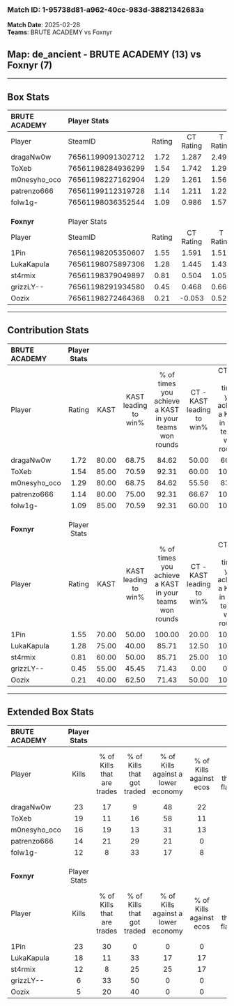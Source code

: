### Match ID: 1-95738d81-a962-40cc-983d-38821342683a  
**Match Date**: 2025-02-28  
**Teams**: BRUTE ACADEMY vs Foxnyr  

## **Map**: de_ancient - BRUTE ACADEMY (13) vs Foxnyr (7)  
---  

## Box Stats  

| **BRUTE ACADEMY** | Player Stats      |        |           |          |       |       |       |         |        |      |     |
| :- | :- | :-: | :-: | :-: | :-: | :-: | :-: | :-: | :-: | :-: | :-: |
| Player            | SteamID           | Rating | CT Rating | T Rating | KAST  |  ADR  | Kills | Assists | Deaths | K/D  | HS% |
| dragaNw0w         | 76561199091302712 |  1.72  |   1.287   |  2.493   | 80.00 | 109.2 |  23   |    4    |   11   | 2.09 | 52  |
| ToXeb             | 76561198284936299 |  1.54  |   1.742   |  1.299   | 85.00 | 113.5 |  19   |    9    |   14   | 1.36 | 57  |
| m0nesyho_oco      | 76561198227162904 |  1.29  |   1.261   |  1.569   | 80.00 | 85.8  |  16   |    6    |   13   | 1.23 | 25  |
| patrenzo666       | 76561199112319728 |  1.14  |   1.211   |  1.224   | 80.00 | 62.7  |  14   |    1    |   12   | 1.17 | 57  |
| folw1g-           | 76561198036352544 |  1.09  |   0.986   |  1.574   | 85.00 | 70.5  |  12   |    7    |   14   | 0.86 | 50  |
|                   |                   |        |           |          |       |       |       |         |        |      |     |
|                   |                   |        |           |          |       |       |       |         |        |      |     |
|                   |                   |        |           |          |       |       |       |         |        |      |     |
| **Foxnyr**        | Player Stats      |        |           |          |       |       |       |         |        |      |     |
| Player            | SteamID           | Rating | CT Rating | T Rating | KAST  |  ADR  | Kills | Assists | Deaths | K/D  | HS% |
| 1Pin              | 76561198205350607 |  1.55  |   1.591   |  1.517   | 70.00 | 93.0  |  23   |    2    |   12   | 1.92 | 39  |
| LukaKapula        | 76561198075897306 |  1.28  |   1.445   |  1.430   | 75.00 | 105.9 |  18   |    6    |   18   | 1.00 | 55  |
| st4rmix           | 76561198379049897 |  0.81  |   0.504   |  1.054   | 60.00 | 67.9  |  12   |    5    |   17   | 0.71 | 58  |
| grizzLY--         | 76561198291934580 |  0.45  |   0.468   |  0.667   | 55.00 | 59.0  |   6   |   10    |   19   | 0.32 | 50  |
| Oozix             | 76561198272464368 |  0.21  |  -0.053   |  0.522   | 40.00 | 35.1  |   5   |    2    |   18   | 0.28 | 40  |
---  

## Contribution Stats  

| **BRUTE ACADEMY** | Player Stats |       |                      |                                                        |                           |                                                             |                          |                                                            |
| :- | :-: | :-: | :-: | :-: | :-: | :-: | :-: | :-: |
| Player            |    Rating    | KAST  | KAST leading to win% | % of times you achieve a KAST in your teams won rounds | CT - KAST leading to win% | CT - % of times you achieve a KAST in your teams won rounds | T - KAST leading to win% | T - % of times you achieve a KAST in your teams won rounds |
| dragaNw0w         |     1.72     | 80.00 |        68.75         |                         84.62                          |           50.00           |                            66.67                            |          87.50           |                           100.00                           |
| ToXeb             |     1.54     | 85.00 |        70.59         |                         92.31                          |           60.00           |                           100.00                            |          85.71           |                           85.71                            |
| m0nesyho_oco      |     1.29     | 80.00 |        68.75         |                         84.62                          |           55.56           |                            83.33                            |          85.71           |                           85.71                            |
| patrenzo666       |     1.14     | 80.00 |        75.00         |                         92.31                          |           66.67           |                           100.00                            |          85.71           |                           85.71                            |
| folw1g-           |     1.09     | 85.00 |        70.59         |                         92.31                          |           60.00           |                           100.00                            |          85.71           |                           85.71                            |
|                   |              |       |                      |                                                        |                           |                                                             |                          |                                                            |
|                   |              |       |                      |                                                        |                           |                                                             |                          |                                                            |
|                   |              |       |                      |                                                        |                           |                                                             |                          |                                                            |
| **Foxnyr**        | Player Stats |       |                      |                                                        |                           |                                                             |                          |                                                            |
| Player            |    Rating    | KAST  | KAST leading to win% | % of times you achieve a KAST in your teams won rounds | CT - KAST leading to win% | CT - % of times you achieve a KAST in your teams won rounds | T - KAST leading to win% | T - % of times you achieve a KAST in your teams won rounds |
| 1Pin              |     1.55     | 70.00 |        50.00         |                         100.00                         |           20.00           |                           100.00                            |          66.67           |                           100.00                           |
| LukaKapula        |     1.28     | 75.00 |        40.00         |                         85.71                          |           12.50           |                           100.00                            |          71.43           |                           83.33                            |
| st4rmix           |     0.81     | 60.00 |        50.00         |                         85.71                          |           25.00           |                           100.00                            |          62.50           |                           83.33                            |
| grizzLY--         |     0.45     | 55.00 |        45.45         |                         71.43                          |           0.00            |                            0.00                             |          83.33           |                           83.33                            |
| Oozix             |     0.21     | 40.00 |        62.50         |                         71.43                          |           50.00           |                           100.00                            |          66.67           |                           66.67                            |
---  

## Extended Box Stats  

| **BRUTE ACADEMY** | Player Stats |                            |                            |                                    |                         |                              |                                 |        |                             |                                     |                          |                               |                            |
| :- | :-: | :-: | :-: | :-: | :-: | :-: | :-: | :-: | :-: | :-: | :-: | :-: | :-: |
| Player            |    Kills     | % of Kills that are trades | % of Kills that got traded | % of Kills against a lower economy | % of Kills against ecos | % of Kills that are flawless | % of Kills that are close duels | Deaths | % of Deaths that get traded | % of Deaths against a lower economy | % of Deaths against ecos | % of Deaths that are flawless | % of Deaths that are close |
| dragaNw0w         |      23      |             17             |             9              |                 48                 |           22            |              57              |               17                |   11   |             18              |                  9                  |            0             |              73               |             9              |
| ToXeb             |      19      |             11             |             16             |                 58                 |           11            |              68              |                5                |   14   |              7              |                 14                  |            0             |              57               |             7              |
| m0nesyho_oco      |      16      |             19             |             13             |                 31                 |           13            |              69              |                6                |   13   |             23              |                 31                  |            0             |              62               |             0              |
| patrenzo666       |      14      |             21             |             29             |                 21                 |            0            |              50              |               14                |   12   |             25              |                 25                  |            0             |              67               |             0              |
| folw1g-           |      12      |             8              |             33             |                 17                 |            8            |              42              |                8                |   14   |             36              |                 29                  |            7             |              57               |             7              |
|                   |              |                            |                            |                                    |                         |                              |                                 |        |                             |                                     |                          |                               |                            |
|                   |              |                            |                            |                                    |                         |                              |                                 |        |                             |                                     |                          |                               |                            |
|                   |              |                            |                            |                                    |                         |                              |                                 |        |                             |                                     |                          |                               |                            |
| **Foxnyr**        | Player Stats |                            |                            |                                    |                         |                              |                                 |        |                             |                                     |                          |                               |                            |
| Player            |    Kills     | % of Kills that are trades | % of Kills that got traded | % of Kills against a lower economy | % of Kills against ecos | % of Kills that are flawless | % of Kills that are close duels | Deaths | % of Deaths that get traded | % of Deaths against a lower economy | % of Deaths against ecos | % of Deaths that are flawless | % of Deaths that are close |
| 1Pin              |      23      |             30             |             0              |                 0                  |            0            |              78              |                9                |   12   |              0              |                  8                  |            0             |              58               |             8              |
| LukaKapula        |      18      |             11             |             33             |                 17                 |           17            |              67              |                6                |   18   |             33              |                 11                  |            6             |              44               |             17             |
| st4rmix           |      12      |             8              |             25             |                 25                 |           17            |              33              |                0                |   17   |              6              |                  6                  |            0             |              65               |             6              |
| grizzLY--         |      6       |             33             |             50             |                 0                  |            0            |              83              |                0                |   19   |             26              |                  5                  |            0             |              58               |             16             |
| Oozix             |      5       |             20             |             40             |                 0                  |            0            |              20              |                0                |   18   |             17              |                  6                  |            0             |              72               |             6              |
